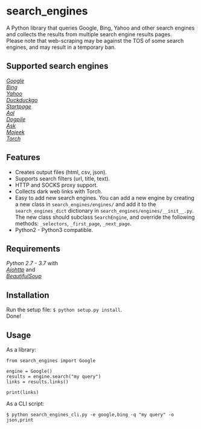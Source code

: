 # search_engines  
A Python library that queries Google, Bing, Yahoo and other search engines and collects the results from multiple search engine results pages.  
Please note that web-scraping may be against the TOS of some search engines, and may result in a temporary ban.

## Supported search engines  

_[Google](https://www.google.com)_  
_[Bing](https://www.bing.com)_  
_[Yahoo](https://search.yahoo.com)_  
_[Duckduckgo](https://duckduckgo.com)_  
_[Startpage](https://www.startpage.com)_  
_[Aol](https://search.aol.com)_  
_[Dogpile](https://www.dogpile.com)_  
_[Ask](https://uk.ask.com)_  
_[Mojeek](https://www.mojeek.com)_  
_[Torch](http://xmh57jrzrnw6insl.onion/4a1f6b371c/search.cgi)_  

## Features  

 - Creates output files (html, csv, json).  
 - Supports search filters (url, title, text).  
 - HTTP and SOCKS proxy support.  
 - Collects dark web links with Torch.  
 - Easy to add new search engines. You can add a new engine by creating a new class in `search_engines/engines/` and add it to the  `search_engines_dict` dictionary in `search_engines/engines/__init__.py`. The new class should subclass `SearchEngine`, and override the following methods: `_selectors`, `_first_page`, `_next_page`. 
 - Python2 - Python3 compatible.  

## Requirements  

_Python 2.7 - 3.7_ with  
_[Aiohttp](https://docs.aiohttp.org/en/stable/index.html)_ and  
_[BeautifulSoup](https://www.crummy.com/software/BeautifulSoup/bs4/doc/)_  

## Installation  

Run the setup file: `$ python setup.py install`.  
Done!  

## Usage  

As a library:  

```
from search_engines import Google

engine = Google()
results = engine.search("my query")
links = results.links()

print(links)
```

As a CLI script:  

```  
$ python search_engines_cli.py -e google,bing -q "my query" -o json,print
```
